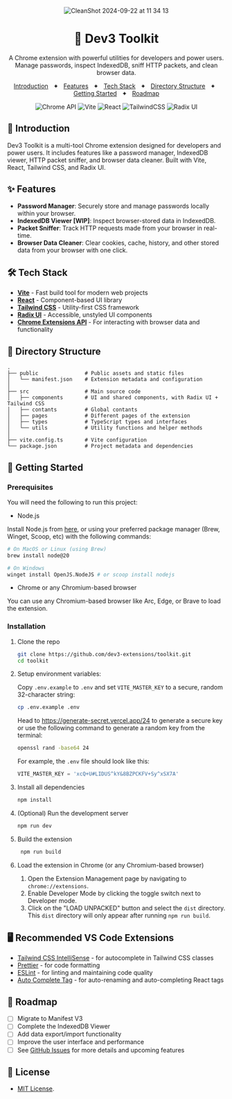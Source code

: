 <div align="center">

![CleanShot 2024-09-22 at 11 34 13](https://github.com/user-attachments/assets/d2151b9b-14c9-45bc-a2a0-ddfa25d2bbca)

# 🚀 Dev3 Toolkit

<p>A Chrome extension with powerful utilities for developers and power users. Manage passwords, inspect IndexedDB, sniff HTTP packets, and clean browser data.</p>

<a href="#-introduction">Introduction</a>
<span>&nbsp;&nbsp;✦&nbsp;&nbsp;</span>
<a href="#-features">Features</a>
<span>&nbsp;&nbsp;✦&nbsp;&nbsp;</span>
<a href="#-tech-stack">Tech Stack</a>
<span>&nbsp;&nbsp;✦&nbsp;&nbsp;</span>
<a href="#-directory-structure">Directory Structure</a>
<span>&nbsp;&nbsp;✦&nbsp;&nbsp;</span>
<a href="#-getting-started">Getting Started</a>
<span>&nbsp;&nbsp;✦&nbsp;&nbsp;</span>
<a href="#-roadmap">Roadmap</a>

![Chrome API](https://img.shields.io/badge/Chrome%20Extension-black?style=for-the-badge&logo=ChromeWebStore&logoColor=EAB300)
![Vite](https://img.shields.io/badge/vite-black?style=for-the-badge&logo=vite&logoColor=%23646CFF.svg)
![React](https://img.shields.io/badge/react-black?style=for-the-badge&logo=react&logoColor=%2361DAFB)
![TailwindCSS](https://img.shields.io/badge/tailwind-black?style=for-the-badge&logo=tailwind-css&logoColor=2338B2AC)
![Radix UI](https://img.shields.io/badge/Radix%20UI-black?style=for-the-badge&logo=radix-ui&logoColor=white)

</div>

## 📝 Introduction

Dev3 Toolkit is a multi-tool Chrome extension designed for developers and power users. It includes features like a password manager, IndexedDB viewer, HTTP packet sniffer, and browser data cleaner. Built with Vite, React, Tailwind CSS, and Radix UI.

## ✨ Features

- **Password Manager**: Securely store and manage passwords locally within your browser.
- **IndexedDB Viewer [WIP]**: Inspect browser-stored data in IndexedDB.
- **Packet Sniffer**: Track HTTP requests made from your browser in real-time.
- **Browser Data Cleaner**: Clear cookies, cache, history, and other stored data from your browser with one click.

## 🛠️ Tech Stack

- **[Vite](https://vitejs.dev/)** - Fast build tool for modern web projects
- **[React](https://react.dev/)** - Component-based UI library
- **[Tailwind CSS](https://tailwindcss.com/)** - Utility-first CSS framework
- **[Radix UI](https://radix-ui.com/primitives/)** - Accessible, unstyled UI components
- **[Chrome Extensions API](https://developer.chrome.com/docs/extensions/reference/api)** - For interacting with browser data and functionality

## 📂 Directory Structure

```
.
├── public               # Public assets and static files
│   └── manifest.json    # Extension metadata and configuration
│
├── src                  # Main source code
│   ├── components       # UI and shared components, with Radix UI + Tailwind CSS
│   ├── contants         # Global contants
│   ├── pages            # Different pages of the extension
│   ├── types            # TypeScript types and interfaces
│   └── utils            # Utility functions and helper methods
│
├── vite.config.ts       # Vite configuration
└── package.json         # Project metadata and dependencies
```

## 🚀 Getting Started

### Prerequisites

You will need the following to run this project:

- Node.js

Install Node.js from [here](https://nodejs.org/en/download/), or using your preferred package manager (Brew, Winget, Scoop, etc) with the following commands:

```sh
# On MacOS or Linux (using Brew)
brew install node@20

# On Windows
winget install OpenJS.NodeJS # or scoop install nodejs
```

- Chrome or any Chromium-based browser

You can use any Chromium-based browser like Arc, Edge, or Brave to load the extension.

### Installation

1. Clone the repo

   ```sh
   git clone https://github.com/dev3-extensions/toolkit.git
   cd toolkit
   ```

2. Setup environment variables:

   Copy `.env.example` to `.env` and set `VITE_MASTER_KEY` to a secure, random 32-character string:

   ```sh
   cp .env.example .env
   ```

   Head to https://generate-secret.vercel.app/24 to generate a secure key or use the following command to generate a random key from the terminal:

   ```sh
   openssl rand -base64 24
   ```

   For example, the `.env` file should look like this:

   ```ts
   VITE_MASTER_KEY = 'xcQ+U#LIDUS^kY&8BZPCKFV+Sy^xSX7A'
   ```

3. Install all dependencies

   ```sh
   npm install
   ```

4. (Optional) Run the development server

   ```sh
   npm run dev
   ```

5. Build the extension

   ```sh
    npm run build
   ```

6. Load the extension in Chrome (or any Chromium-based browser)

   1. Open the Extension Management page by navigating to `chrome://extensions`.
   2. Enable Developer Mode by clicking the toggle switch next to Developer mode.
   3. Click on the "LOAD UNPACKED" button and select the `dist` directory. This `dist` directory will only appear after running `npm run build`.

## 🖥️ Recommended VS Code Extensions

- [Tailwind CSS IntelliSense](https://marketplace.visualstudio.com/items?itemName=bradlc.vscode-tailwindcss) - for autocomplete in Tailwind CSS classes
- [Prettier](https://marketplace.visualstudio.com/items?itemName=esbenp.prettier-vscode) - for code formatting
- [ESLint](https://marketplace.visualstudio.com/items?itemName=dbaeumer.vscode-eslint) - for linting and maintaining code quality
- [Auto Complete Tag](https://marketplace.visualstudio.com/items?itemName=formulahendry.auto-complete-tag) - for auto-renaming and auto-completing React tags

## 🎯 Roadmap

- [ ] Migrate to Manifest V3
- [ ] Complete the IndexedDB Viewer
- [ ] Add data export/import functionality
- [ ] Improve the user interface and performance
- [ ] See [GitHub Issues](https://github.com/dev3-extensions/toolkit/issues?q=sort:updated-desc+is:issue+is:open) for more details and upcoming features

## 🔑 License

- [MIT License](https://github.com/dev3-extensions/toolkit/blob/main/LICENSE).
